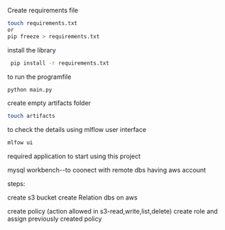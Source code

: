 Create requirements file
```bash
touch requirements.txt
or 
pip freeze > requirements.txt
```

install the library
```bash 
 pip install -r requirements.txt
```

to run the programfile
```bash
python main.py
```

create empty artifacts folder
```bash
touch artifacts
```

to check the details using mlflow user interface
```bash
mlfow ui
```

required application to start using this project

mysql workbench--to coonect with remote dbs
having aws account

steps:

create s3 bucket
create Relation dbs on aws

create policy (action allowed in s3-read,write,list,delete)
create role and assign previously created policy

